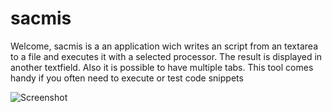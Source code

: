 sacmis
======

Welcome, sacmis is a an application wich writes an script from an textarea to a 
file and executes it with a selected processor. The result is displayed in 
another textfield. Also it is possible to have multiple tabs. This tool comes
handy if you often need to execute or test code snippets

![Screenshot](http://blog.k42b3.com/img/sacmis-screenshot.png)

